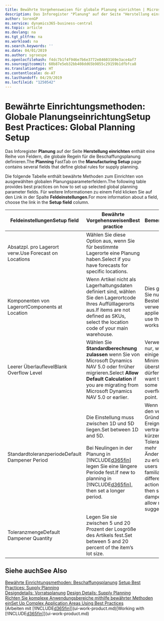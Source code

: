 ```yaml
---
title: Bewährte Vorgehensweisen für globale Planung einrichten | Microsoft Docs
description: Das Inforegister "Planung" auf der Seite "Herstellung einrichten" enthält eine Reihe von Feldern, die globale Regeln für die Beschaffungsplanung definieren.
author: SorenGP
ms.service: dynamics365-business-central
ms.topic: article
ms.devlang: na
ms.tgt_pltfrm: na
ms.workload: na
ms.search.keywords: ''
ms.date: 04/01/2019
ms.author: sgroespe
ms.openlocfilehash: f4dc7b1f4f946e7b6e3772e84603169e3ace4af7
ms.sourcegitcommit: 60b87e5eb32bb408dd65b9855c29159b1dfbfca8
ms.translationtype: HT
ms.contentlocale: de-AT
ms.lasthandoff: 04/29/2019
ms.locfileid: "1250542"
---
```

# <a name="setup-best-practices-global-planning-setup"></a><span data-ttu-id="d623a-103">Bewährte Einrichtungsmethoden: Globale Planungseinrichtung</span><span class="sxs-lookup"><span data-stu-id="d623a-103">Setup Best Practices: Global Planning Setup</span></span>
<span data-ttu-id="d623a-104">Das Inforegister **Planung** auf der Seite **Herstellung einrichten** enthält eine Reihe von Feldern, die globale Regeln für die Beschaffungsplanung definieren.</span><span class="sxs-lookup"><span data-stu-id="d623a-104">The **Planning** FastTab on the **Manufacturing Setup** page contains several fields that define global rules for supply planning.</span></span>  

 <span data-ttu-id="d623a-105">Die folgende Tabelle enthält bewährte Methoden zum Einrichten von ausgewählten globalen Planungsparameterfeldern.</span><span class="sxs-lookup"><span data-stu-id="d623a-105">The following table provides best practices on how to set up selected global planning parameter fields.</span></span> <span data-ttu-id="d623a-106">Für weitere Informationen zu einem Feld klicken Sie auf den Link in der Spalte **Feldeinstellungen**.</span><span class="sxs-lookup"><span data-stu-id="d623a-106">For more information about a field, choose the link in the **Setup field** column.</span></span>  

|<span data-ttu-id="d623a-107">Feldeinstellungen</span><span class="sxs-lookup"><span data-stu-id="d623a-107">Setup field</span></span>|<span data-ttu-id="d623a-108">Bewährte Vorgehensweisen</span><span class="sxs-lookup"><span data-stu-id="d623a-108">Best practice</span></span>|<span data-ttu-id="d623a-109">Bemerkung</span><span class="sxs-lookup"><span data-stu-id="d623a-109">Comment</span></span>|  
|-----------------|-------------------|-------------|  
|<span data-ttu-id="d623a-110">Absatzpl. pro Lagerort verw.</span><span class="sxs-lookup"><span data-stu-id="d623a-110">Use Forecast on Locations</span></span>|<span data-ttu-id="d623a-111">Wählen Sie diese Option aus, wenn Sie für bestimmte Lagerorte eine Planung haben.</span><span class="sxs-lookup"><span data-stu-id="d623a-111">Select if you have forecasts for specific locations.</span></span>||  
|<span data-ttu-id="d623a-112">Komponenten von Lagerort</span><span class="sxs-lookup"><span data-stu-id="d623a-112">Components at Location</span></span>|<span data-ttu-id="d623a-113">Wenn Artikel nicht als Lagerhaltungsdaten definiert sind, wählen Sie den Lagerortcode Ihres Auffülllagerorts aus.</span><span class="sxs-lookup"><span data-stu-id="d623a-113">If items are not defined as SKUs, select the location code of your main warehouse.</span></span>|<span data-ttu-id="d623a-114">Dies gilt auch, wenn Sie nur den Bestellvorschlag verwenden.</span><span class="sxs-lookup"><span data-stu-id="d623a-114">This also applies if you only use the requisition worksheet.</span></span>|  
|<span data-ttu-id="d623a-115">Leerer Überlauflevel</span><span class="sxs-lookup"><span data-stu-id="d623a-115">Blank Overflow Level</span></span>|<span data-ttu-id="d623a-116">Wählen Sie **Standardberechnung zulassen** wenn Sie von Microsoft Dynamics NAV 5.0 oder frrüher migrieren.</span><span class="sxs-lookup"><span data-stu-id="d623a-116">Select **Allow Default Calculation** if you are migrating from Microsoft Dynamics NAV 5.0 or earlier.</span></span>|<span data-ttu-id="d623a-117">Verwenden Sie dies nur, wenn alle oder einige Artikel den Minimalbestand übersteigen dürfen.</span><span class="sxs-lookup"><span data-stu-id="d623a-117">Use only if you want to allow all or some of your items to overflow the reorder point.</span></span>|  
|<span data-ttu-id="d623a-118">Standardtoleranzperiode</span><span class="sxs-lookup"><span data-stu-id="d623a-118">Default Dampener Period</span></span>|<span data-ttu-id="d623a-119">Die Einstellung muss zwischen 1D und 5D liegen.</span><span class="sxs-lookup"><span data-stu-id="d623a-119">Set between 1D and 5D.</span></span><br /><br /> <span data-ttu-id="d623a-120">Bei Neulingen in der Planung in [!INCLUDE[d365fin](includes/d365fin_md.md)] legen Sie eine längere Periode fest.</span><span class="sxs-lookup"><span data-stu-id="d623a-120">If new to planning in [!INCLUDE[d365fin](includes/d365fin_md.md)], then set a longer period.</span></span>|<span data-ttu-id="d623a-121">Wenn Benutzer mit den verschiedenen Gründen für Ereignismeldungen vertraut sind, dann kürzen Sie die Toleranzperiode, um mehr Änderungsvorschläge zu erlauben.</span><span class="sxs-lookup"><span data-stu-id="d623a-121">When users are more familiar with the different reasons for action messages, then shorten the dampener period to allow more change suggestions.</span></span>|  
|<span data-ttu-id="d623a-122">Toleranzmenge</span><span class="sxs-lookup"><span data-stu-id="d623a-122">Default Dampener Quantity</span></span>|<span data-ttu-id="d623a-123">Legen Sie sie zwischen 5 und 20 Prozent der Losgröße des Artikels fest.</span><span class="sxs-lookup"><span data-stu-id="d623a-123">Set between 5 and 20 percent of the item’s lot size.</span></span>||  

## <a name="see-also"></a><span data-ttu-id="d623a-124">Siehe auch</span><span class="sxs-lookup"><span data-stu-id="d623a-124">See Also</span></span>  
 <span data-ttu-id="d623a-125">[Bewährte Einrichtungsmethoden: Beschaffungsplanung](setup-best-practices-supply-planning.md) </span><span class="sxs-lookup"><span data-stu-id="d623a-125">[Setup Best Practices: Supply Planning](setup-best-practices-supply-planning.md) </span></span>  
 <span data-ttu-id="d623a-126">[Designdetails: Vorratsplanung](design-details-supply-planning.md) </span><span class="sxs-lookup"><span data-stu-id="d623a-126">[Design Details: Supply Planning](design-details-supply-planning.md) </span></span>  
 [<span data-ttu-id="d623a-127">Richten Sie komplexe Anwendungsbereiche mithilfe bewährter Methoden ein</span><span class="sxs-lookup"><span data-stu-id="d623a-127">Set Up Complex Application Areas Using Best Practices</span></span>](set-up-complex-application-areas-using-best-practices.md)  
 <span data-ttu-id="d623a-128">[Arbeiten mit [!INCLUDE[d365fin](includes/d365fin_md.md)]](ui-work-product.md)</span><span class="sxs-lookup"><span data-stu-id="d623a-128">[Working with [!INCLUDE[d365fin](includes/d365fin_md.md)]](ui-work-product.md)</span></span>

